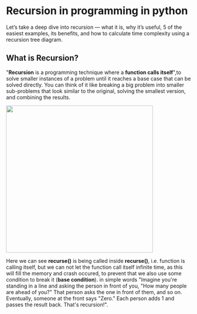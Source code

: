 # Recursion in programming in python
Let’s take a deep dive into recursion — what it is, why it’s useful, 5 of the easiest examples, its benefits, and how to calculate time complexity using a recursion tree diagram.

## What is Recursion? 
"**Recursion** is a programming technique where a **function calls itself**",to solve smaller instances of a problem until it reaches a base case that can be solved directly.
You can think of it like breaking a big problem into smaller sub-problems that look similar to the original, solving the smallest version, and combining the results.

<img src="https://github.com/user-attachments/assets/19a1fbf8-32ed-40ee-a4e6-c6e31e6b712f" width="400">

Here we can see **recurse()** is being called inside **recurse()**, i.e. function is calling itself, but we can not let the function call itself infinite time, as this will fill the memory and crash occured, to prevent that we also use some condition to break it (**base condition**).
in simple words "Imagine you're standing in a line and asking the person in front of you, "How many people are ahead of you?" That person asks the one in front of them, and so on. Eventually, someone at the front says "Zero." Each person adds 1 and passes the result back. That's recursion!".




